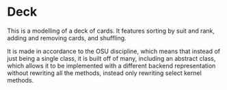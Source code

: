 # Deck

This is a modelling of a deck of cards. It features sorting by suit and rank,
adding and removing cards, and shuffling.

It is made in accordance to the OSU
discipline, which means that instead of just being a single class, it is built
off of many, including an abstract class, which allows it to be implemented with
a different backend representation without rewriting all the methods, instead
only rewriting select kernel methods.